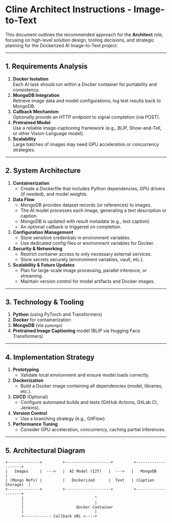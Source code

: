 # Cline Architect Instructions - Image-to-Text

This document outlines the recommended approach for the **Architect** role, focusing on high-level solution design, tooling decisions, and strategic planning for the Dockerized AI Image-to-Text project.

---

## 1. Requirements Analysis
1. **Docker Isolation**  
   Each AI task should run within a Docker container for portability and consistency.
2. **MongoDB Integration**  
   Retrieve image data and model configurations; log text results back to MongoDB.
3. **Callback Mechanism**  
   Optionally provide an HTTP endpoint to signal completion (via POST).
4. **Pretrained Model**  
   Use a reliable image-captioning framework (e.g., BLIP, Show-and-Tell, or other Vision-Language model).
5. **Scalability**  
   Large batches of images may need GPU acceleration or concurrency strategies.

---

## 2. System Architecture
1. **Containerization**  
   - Create a Dockerfile that includes Python dependencies, GPU drivers (if needed), and model weights.
2. **Data Flow**  
   - MongoDB provides dataset records (or references) to images.
   - The AI model processes each image, generating a text description or caption.
   - MongoDB is updated with result metadata (e.g., text caption).
   - An optional callback is triggered on completion.
3. **Configuration Management**  
   - Store sensitive credentials in environment variables.
   - Use dedicated config files or environment variables for Docker.
4. **Security & Networking**  
   - Restrict container access to only necessary external services.
   - Store secrets securely (environment variables, vault, etc.).
5. **Scalability & Future Updates**  
   - Plan for large-scale image processing, parallel inference, or streaming.
   - Maintain version control for model artifacts and Docker images.

---

## 3. Technology & Tooling
1. **Python** (using PyTorch and Transformers)  
2. **Docker** for containerization  
3. **MongoDB** (via `pymongo`)  
4. **Pretrained Image Captioning** model (BLIP via Hugging Face Transformers)

---

## 4. Implementation Strategy
1. **Prototyping**  
   - Validate local environment and ensure model loads correctly.
2. **Dockerization**  
   - Build a Docker image containing all dependencies (model, libraries, etc.).
3. **CI/CD** (Optional)  
   - Configure automated builds and tests (GitHub Actions, GitLab CI, Jenkins).
4. **Version Control**  
   - Use a branching strategy (e.g., GitFlow).
5. **Performance Tuning**  
   - Consider GPU acceleration, concurrency, caching partial inferences.

---

## 5. Architectural Diagram
```
+--------------+         +--------------------+         +--------------------+
|   Images     |  --->   |  AI Model (I2T)   |  --->   |   MongoDB          |
| (Mongo Refs) |         |   Dockerized      |  Text   | (Caption Storage)  |
+--------------+         +--------------------+         +--------------------+
       |                               ^
       |                               |
       |                       Docker Container
       |                               |
       +------------ Callback URL <----+